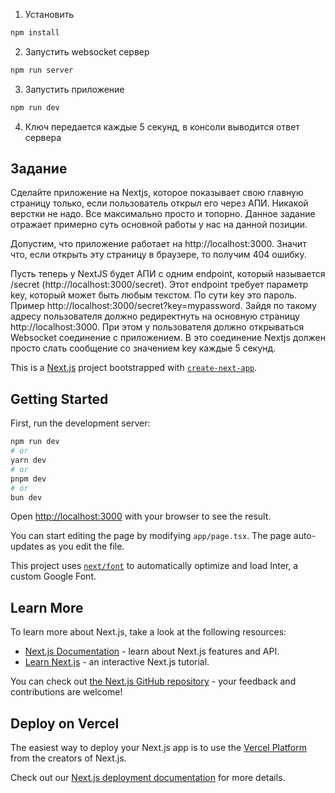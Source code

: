 1. Установить

```bash
npm install
```

2. Запустить websocket сервер

```bash
npm run server
```

3. Запустить приложение

```bash
npm run dev
```

4. Ключ передается каждые 5 секунд, в консоли выводится ответ сервера

## Задание

Сделайте приложение на Nextjs, которое показывает свою главную страницу только, если пользователь открыл его через АПИ. Никакой верстки не надо. Все максимально просто и топорно. Данное задание отражает примерно суть основной работы у нас на данной позиции.

Допустим, что приложение работает на http://localhost:3000. Значит что, если открыть эту страницу в браузере, то получим 404 ошибку.

Пусть теперь у NextJS будет АПИ с одним endpoint, который называется /secret (http://localhost:3000/secret). Этот endpoint требует параметр key, который может быть любым текстом. По сути key это пароль. Пример http://localhost:3000/secret?key=mypassword. Зайдя по такому адресу пользователя должно редиректнуть на основную страницу http://localhost:3000. При этом у пользователя должно открываться Websocket соединение с приложением. В это соединение Nextjs должен просто слать сообщение со значением key каждые 5 секунд.

This is a [Next.js](https://nextjs.org/) project bootstrapped with [`create-next-app`](https://github.com/vercel/next.js/tree/canary/packages/create-next-app).

## Getting Started

First, run the development server:

```bash
npm run dev
# or
yarn dev
# or
pnpm dev
# or
bun dev
```

Open [http://localhost:3000](http://localhost:3000) with your browser to see the result.

You can start editing the page by modifying `app/page.tsx`. The page auto-updates as you edit the file.

This project uses [`next/font`](https://nextjs.org/docs/basic-features/font-optimization) to automatically optimize and load Inter, a custom Google Font.

## Learn More

To learn more about Next.js, take a look at the following resources:

- [Next.js Documentation](https://nextjs.org/docs) - learn about Next.js features and API.
- [Learn Next.js](https://nextjs.org/learn) - an interactive Next.js tutorial.

You can check out [the Next.js GitHub repository](https://github.com/vercel/next.js/) - your feedback and contributions are welcome!

## Deploy on Vercel

The easiest way to deploy your Next.js app is to use the [Vercel Platform](https://vercel.com/new?utm_medium=default-template&filter=next.js&utm_source=create-next-app&utm_campaign=create-next-app-readme) from the creators of Next.js.

Check out our [Next.js deployment documentation](https://nextjs.org/docs/deployment) for more details.
